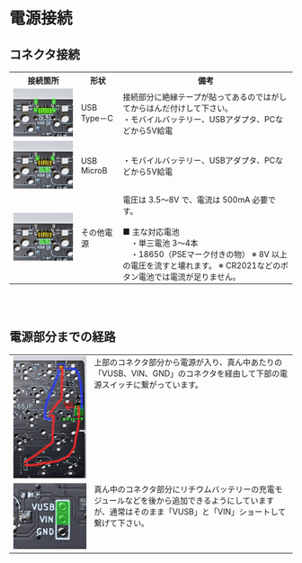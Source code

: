 # 電源接続

## コネクタ接続
<table>
  <tr>
    <th>接続箇所</th>
    <th>形状</th>
    <th>備考</th>
  </tr>
  <tr>
    <td><img src="/images/az66jp/az66jp_pw_typec.jpg"></td>
    <td>USB Type－C</td>
    <td>接続部分に絶縁テープが貼ってあるのではがしてからはんだ付けして下さい。<br>・モバイルバッテリー、USBアダプタ、PCなどから5V給電</td>
  </tr>
  <tr>
    <td><img src="/images/az66jp/az66jp_pw_typeb.jpg"></td>
    <td>USB MicroB</td>
    <td>・モバイルバッテリー、USBアダプタ、PCなどから5V給電</td>
  </tr>
  <tr>
    <td><img src="/images/az66jp/az66jp_pw_bat.jpg"></td>
    <td>その他電源</td>
    <td>
    電圧は 3.5～8V で、電流は 500mA 必要です。<br><br>
    ■ 主な対応電池<br>
    　・単三電池 3～4本<br>
    　・18650（PSEマーク付きの物）
    ※ 8V 以上の電圧を流すと壊れます。
    ※ CR2021などのボタン電池では電流が足りません。
    </td>
  </tr>
</table>

<br><br>

## 電源部分までの経路
<table>
  <tr>
    <td valign="top"><img src="/images/az66jp/az66jp_pw.jpg"></td>
    <td valign="top">
      上部のコネクタ部分から電源が入り、真ん中あたりの「VUSB、VIN、GND」のコネクタを経由して下部の電源スイッチに繋がっています。<br>
    </td>
  </tr>
  <tr>
    <td valign="top"><img src="/images/az66jp/az66jp_pw_jump.jpg"></td>
    <td valign="top">
      真ん中のコネクタ部分にリチウムバッテリーの充電モジュールなどを後から追加できるようにしていますが、通常はそのまま「VUSB」と「VIN」ショートして繋げて下さい。
    </td>
  </tr>
</table>



